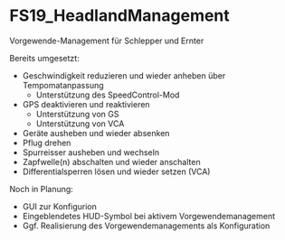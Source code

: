 # FS19_HeadlandManagement
Vorgewende-Management für Schlepper und Ernter


Bereits umgesetzt:
- Geschwindigkeit reduzieren und wieder anheben über Tempomatanpassung
	- Unterstützung des SpeedControl-Mod
- GPS deaktivieren und reaktivieren
	- Unterstützung von GS
	- Unterstützung von VCA
- Geräte ausheben und wieder absenken
- Pflug drehen
- Spurreisser ausheben und wechseln
- Zapfwelle(n) abschalten und wieder anschalten
- Differentialsperren lösen und wieder setzen (VCA)

Noch in Planung:
- GUI zur Konfigurion
- Eingeblendetes HUD-Symbol bei aktivem Vorgewendemanagement
- Ggf. Realisierung des Vorgewendemanagements als Konfiguration

